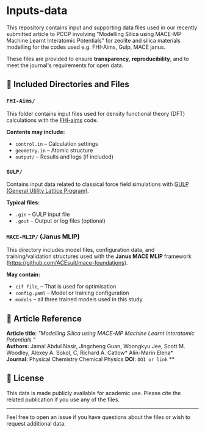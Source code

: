 # Inputs-data

This repository contains input and supporting data files used in our recently submitted article to PCCP involving "Modelling Silica using MACE-MP Machine Learnt Interatomic Potentials" for zeolite and silica materials modelling for the codes used e.g. FHI-Aims, Gulp, MACE janus.

These files are provided to ensure **transparency**, **reproducibility**, and to meet the journal's requirements for open data.

## 🔧 Included Directories and Files

### `FHI-Aims/`
This folder contains input files used for density functional theory (DFT) calculations with the [FHI-aims](https://fhi-aims.org/) code.

**Contents may include:**
- `control.in` – Calculation settings
- `geometry.in` – Atomic structure
- `output/` – Results and logs (if included)

### `GULP/`
Contains input data related to classical force field simulations with [GULP (General Utility Lattice Program)](https://gulp.curtin.edu.au/).

**Typical files:**
- `.gin` – GULP input file
- `.gout` – Output or log files (optional)

### `MACE-MLIP/` (Janus MLIP)
This directory includes model files, configuration data, and training/validation structures used with the **Janus MACE MLIP** framework (https://github.com/ACEsuit/mace-foundations).

**May contain:**
- `cif file`,  – That is used for optimisation
- `config.yaml` – Model or training configuration
- `models` – all three trained models used in this study

## 📄 Article Reference

**Article title**: *"Modelling Silica using MACE-MP Machine Learnt Interatomic Potentials "*  
**Authors**: Jamal Abdul Nasir, Jingcheng Guan, Woongkyu Jee, Scott M. Woodley, Alexey A. Sokol, C, Richard A. Catlow* Alin-Marin Elena*  
**Journal**: Physical Chemistry Chemical Physics 
**DOI**: `DOI or link` **

## 📜 License

This data is made publicly available for academic use. Please cite the related publication if you use any of the files.

---

Feel free to open an issue if you have questions about the files or wish to request additional data.

